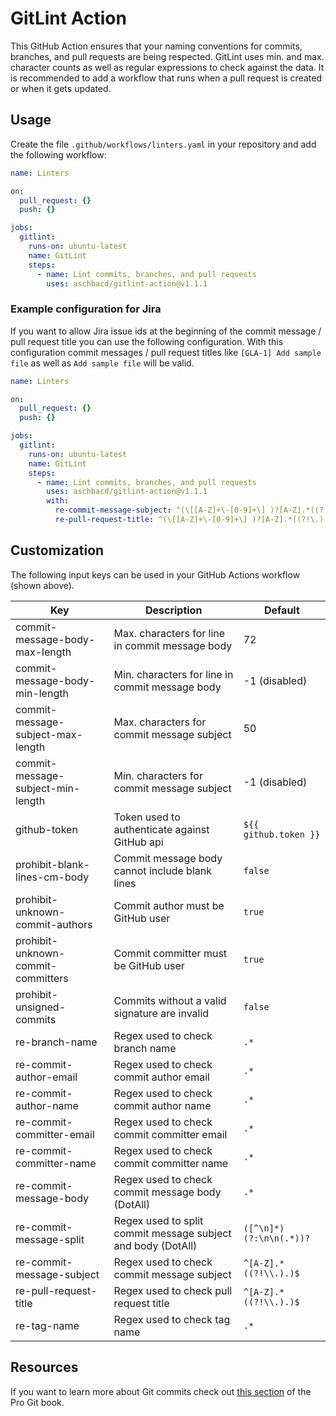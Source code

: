 # GitLint Action

This GitHub Action ensures that your naming conventions for commits, branches, and pull requests
are being respected. GitLint uses min. and max. character counts as well as regular expressions
to check against the data. It is recommended to add a workflow that runs when a pull request is
created or when it gets updated.

## Usage

Create the file `.github/workflows/linters.yaml` in your repository and add the following workflow:

```yaml
name: Linters

on:
  pull_request: {}
  push: {}

jobs:
  gitlint:
    runs-on: ubuntu-latest
    name: GitLint
    steps:
      - name: Lint commits, branches, and pull requests
        uses: aschbacd/gitlint-action@v1.1.1
```

### Example configuration for Jira

If you want to allow Jira issue ids at the beginning of the commit message / pull request title you
can use the following configuration. With this configuration commit messages / pull request titles
like `[GLA-1] Add sample file` as well as `Add sample file` will be valid.

```yaml
name: Linters

on:
  pull_request: {}
  push: {}

jobs:
  gitlint:
    runs-on: ubuntu-latest
    name: GitLint
    steps:
      - name: Lint commits, branches, and pull requests
        uses: aschbacd/gitlint-action@v1.1.1
        with:
          re-commit-message-subject: ^(\[[A-Z]+\-[0-9]+\] )?[A-Z].*((?!\.).)$
          re-pull-request-title: ^(\[[A-Z]+\-[0-9]+\] )?[A-Z].*((?!\.).)$
```

## Customization

The following input keys can be used in your GitHub Actions workflow (shown above).

| Key                                | Description                                                  | Default                 |
| ---------------------------------- | ------------------------------------------------------------ | ----------------------- |
| commit-message-body-max-length     | Max. characters for line in commit message body              | 72                      |
| commit-message-body-min-length     | Min. characters for line in commit message body              | -1 (disabled)           |
| commit-message-subject-max-length  | Max. characters for commit message subject                   | 50                      |
| commit-message-subject-min-length  | Min. characters for commit message subject                   | -1 (disabled)           |
| github-token                       | Token used to authenticate against GitHub api                | `${{ github.token }}`   |
| prohibit-blank-lines-cm-body       | Commit message body cannot include blank lines               | `false`                 |
| prohibit-unknown-commit-authors    | Commit author must be GitHub user                            | `true`                  |
| prohibit-unknown-commit-committers | Commit committer must be GitHub user                         | `true`                  |
| prohibit-unsigned-commits          | Commits without a valid signature are invalid                | `false`                 |
| re-branch-name                     | Regex used to check branch name                              | `.*`                    |
| re-commit-author-email             | Regex used to check commit author email                      | `.*`                    |
| re-commit-author-name              | Regex used to check commit author name                       | `.*`                    |
| re-commit-committer-email          | Regex used to check commit committer email                   | `.*`                    |
| re-commit-committer-name           | Regex used to check commit committer name                    | `.*`                    |
| re-commit-message-body             | Regex used to check commit message body (DotAll)             | `.*`                    |
| re-commit-message-split            | Regex used to split commit message subject and body (DotAll) | `([^\n]*)(?:\n\n(.*))?` |
| re-commit-message-subject          | Regex used to check commit message subject                   | `^[A-Z].*((?!\\.).)$`   |
| re-pull-request-title              | Regex used to check pull request title                       | `^[A-Z].*((?!\\.).)$`   |
| re-tag-name                        | Regex used to check tag name                                 | `.*`                    |

## Resources

If you want to learn more about Git commits check out [this section](https://git-scm.com/book/en/v2/Git-Basics-Viewing-the-Commit-History)
of the Pro Git book.
